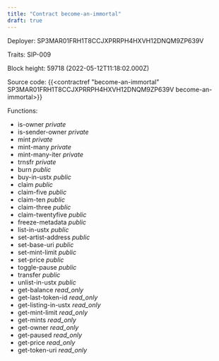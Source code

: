 ```yaml
---
title: "Contract become-an-immortal"
draft: true
---
```

Deployer: SP3MAR01FRH1T8CCJXPRRPH4HXVH12DNQM9ZP639V

Traits:
SIP-009 



Block height: 59718 (2022-05-12T11:18:02.000Z)

Source code: {{<contractref "become-an-immortal" SP3MAR01FRH1T8CCJXPRRPH4HXVH12DNQM9ZP639V become-an-immortal>}}

Functions:

* is-owner _private_
* is-sender-owner _private_
* mint _private_
* mint-many _private_
* mint-many-iter _private_
* trnsfr _private_
* burn _public_
* buy-in-ustx _public_
* claim _public_
* claim-five _public_
* claim-ten _public_
* claim-three _public_
* claim-twentyfive _public_
* freeze-metadata _public_
* list-in-ustx _public_
* set-artist-address _public_
* set-base-uri _public_
* set-mint-limit _public_
* set-price _public_
* toggle-pause _public_
* transfer _public_
* unlist-in-ustx _public_
* get-balance _read_only_
* get-last-token-id _read_only_
* get-listing-in-ustx _read_only_
* get-mint-limit _read_only_
* get-mints _read_only_
* get-owner _read_only_
* get-paused _read_only_
* get-price _read_only_
* get-token-uri _read_only_
